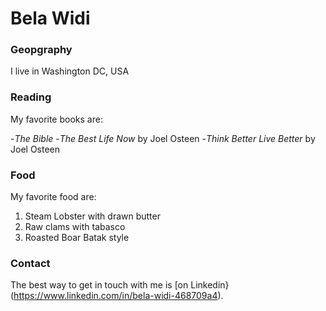 # Bela Widi
### Geopgraphy

I live in Washington DC, USA

### Reading

My favorite books are:

-*The Bible* 
-*The Best Life Now* by Joel Osteen
-*Think Better Live Better* by Joel Osteen 

### Food

My favorite food are:

1. Steam Lobster with drawn butter
2. Raw clams with tabasco
3. Roasted Boar Batak style

### Contact 

The best way to get in touch with me is [on Linkedin}(https://www.linkedin.com/in/bela-widi-468709a4).

